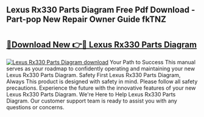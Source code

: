 ## Lexus Rx330 Parts Diagram Free Pdf Download - Part-pop New Repair Owner Guide fkTNZ

# <h2><a href="http://dfp6b8.blite.top/?on=Lexus+Rx330+Parts+Diagram">🔗Download New 👉🔴 Lexus Rx330 Parts Diagram</a></h2>

[![Lexus Rx330 Parts Diagram download](https://i.imgur.com/lujVjoI.png)](http://dfp6b8.blite.top/?on=Lexus+Rx330+Parts+Diagram)
Your Path to Success This manual serves as your roadmap to confidently operating and maintaining your new Lexus Rx330 Parts Diagram. Safety First Lexus Rx330 Parts Diagram, Always This product is designed with safety in mind. Please follow all safety precautions. Experience the future with the innovative features of your new Lexus Rx330 Parts Diagram. We're Here to Help Lexus Rx330 Parts Diagram. Our customer support team is ready to assist you with any questions or concerns.
